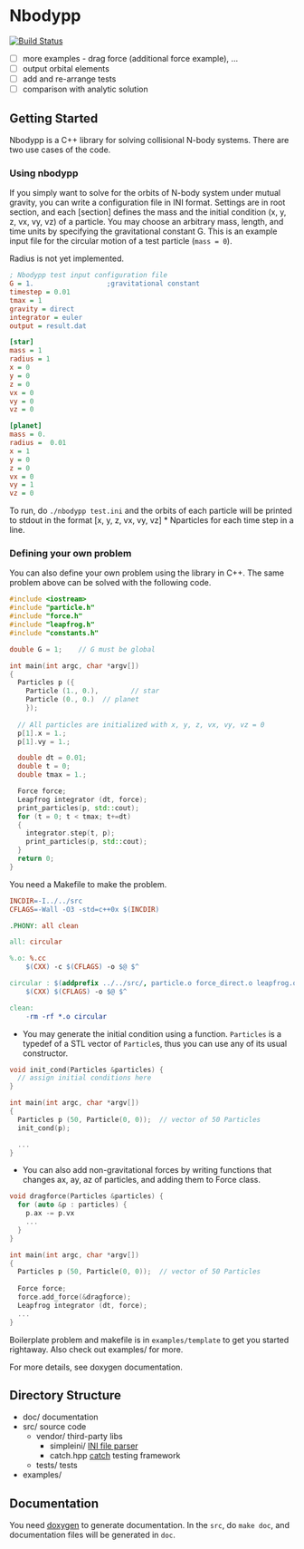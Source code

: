 Nbodypp
=========

[![Build Status](https://travis-ci.org/Nbodypp/HOW_final.svg?branch=master)](https://travis-ci.org/Nbodypp/HOW_final)

- [ ] more examples - drag force (additional force example), ...
- [ ] output orbital elements
- [ ] add and re-arrange tests
- [ ] comparison with analytic solution

## Getting Started

Nbodypp is a C++ library for solving collisional N-body systems. There are two use cases of the code.

### Using nbodypp
If you simply want to solve for the orbits of N-body system under mutual gravity, you can write a configuration file in INI format. Settings are in root section, and each [section] defines the mass and the initial condition (x, y, z, vx, vy, vz) of a particle. You may choose an arbitrary mass, length, and time units by specifying the gravitational constant G. This is an example input file for the circular motion of a test particle (`mass = 0`).

Radius is not yet implemented.

```ini
; Nbodypp test input configuration file
G = 1.                  ;gravitational constant
timestep = 0.01
tmax = 1
gravity = direct
integrator = euler
output = result.dat

[star]
mass = 1
radius = 1
x = 0
y = 0
z = 0
vx = 0
vy = 0
vz = 0

[planet]
mass = 0.
radius =  0.01
x = 1
y = 0
z = 0
vx = 0
vy = 1
vz = 0
```

To run, do `./nbodypp test.ini` and the orbits of each particle will be printed
to stdout in the format [x, y, z, vx, vy, vz] * Nparticles for each time step
in a line. 

### Defining your own problem
You can also define your own problem using the library in C++. The same problem above can be solved with the following code.

```c++
#include <iostream>
#include "particle.h"
#include "force.h"
#include "leapfrog.h"
#include "constants.h"

double G = 1;    // G must be global

int main(int argc, char *argv[])
{
  Particles p ({
    Particle (1., 0.),        // star
    Particle (0., 0.)  // planet
    });
  
  // All particles are initialized with x, y, z, vx, vy, vz = 0
  p[1].x = 1.;
  p[1].vy = 1.;

  double dt = 0.01;
  double t = 0;
  double tmax = 1.;

  Force force;
  Leapfrog integrator (dt, force);
  print_particles(p, std::cout);
  for (t = 0; t < tmax; t+=dt)
  {
    integrator.step(t, p);
    print_particles(p, std::cout);
  }
  return 0;
}
```

You need a Makefile to make the problem.

```makefile
INCDIR=-I../../src
CFLAGS=-Wall -O3 -std=c++0x $(INCDIR)

.PHONY: all clean

all: circular

%.o: %.cc
	$(CXX) -c $(CFLAGS) -o $@ $^

circular : $(addprefix ../../src/, particle.o force_direct.o leapfrog.o) circular.o
	$(CXX) $(CFLAGS) -o $@ $^

clean:
	-rm -rf *.o circular
```

- You may generate the initial condition using a function. `Particles` is
  a typedef of a STL vector of `Particle`s, thus you can use any of its usual
  constructor.

```c++
void init_cond(Particles &particles) {
  // assign initial conditions here
}

int main(int argc, char *argv[])
{
  Particles p (50, Particle(0, 0));  // vector of 50 Particles
  init_cond(p);

  ...
}

```

- You can also add non-gravitational forces by writing functions that changes
  ax, ay, az of particles, and adding them to Force class.

```c++
void dragforce(Particles &particles) {
  for (auto &p : particles) {
    p.ax -= p.vx
    ...
  }
}

int main(int argc, char *argv[])
{
  Particles p (50, Particle(0, 0));  // vector of 50 Particles
  
  Force force;
  force.add_force(&dragforce);
  Leapfrog integrator (dt, force);
  ...
}
```

Boilerplate problem and makefile is in `examples/template` to get you started
rightaway. 
Also check out examples/ for more.

For more details, see doxygen documentation.

## Directory Structure

- doc/ documentation
- src/ source code
  * vendor/ third-party libs
    + simpleini/  [INI file parser](https://github.com/brofield/simpleini)
    + catch.hpp   [catch](https://github.com/philsquared/Catch/) testing framework
  * tests/  tests
- examples/

## Documentation

You need [doxygen](http://www.stack.nl/~dimitri/doxygen/) to generate documentation. In the `src`, do `make doc`, and documentation files will be generated in `doc`.

